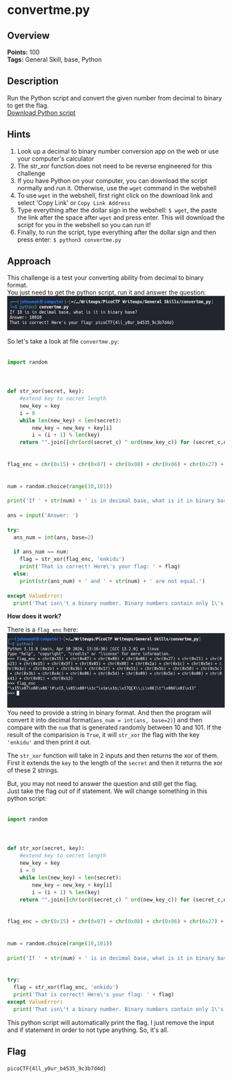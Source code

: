 # convertme.py

## Overview

**Points:** 100\
**Tags:** General Skill, base, Python

## Description

Run the Python script and convert the given number from decimal to binary to get the flag.\
[Download Python script](./convertme.py)

## Hints

1. Look up a decimal to binary number conversion app on the web or use your computer's calculator
2. The str_xor function does not need to be reverse engineered for this challenge
3. If you have Python on your computer, you can download the script normally and run it. Otherwise, use the `wget` command in the webshell
4. To use `wget` in the webshell, first right click on the download link and select 'Copy Link' or `Copy Link Address`
5. Type everything after the dollar sign in the webshell: `$ wget`, the paste the link after the space after `wget` and press enter. This will download the script for you in the webshell so you can run it!
6. Finally, to run the script, type everything after the dollar sign and then press enter: `$ python3 convertme.py`

## Approach

This challenge is a test your converting ability from decimal to binary format.\
You just need to get the python script, run it and answer the question:
![alt text](image.png)

So let's take a look at file `convertme.py`:
```python

import random



def str_xor(secret, key):
    #extend key to secret length
    new_key = key
    i = 0
    while len(new_key) < len(secret):
        new_key = new_key + key[i]
        i = (i + 1) % len(key)        
    return "".join([chr(ord(secret_c) ^ ord(new_key_c)) for (secret_c,new_key_c) in zip(secret,new_key)])


flag_enc = chr(0x15) + chr(0x07) + chr(0x08) + chr(0x06) + chr(0x27) + chr(0x21) + chr(0x23) + chr(0x15) + chr(0x5f) + chr(0x05) + chr(0x08) + chr(0x2a) + chr(0x1c) + chr(0x5e) + chr(0x1e) + chr(0x1b) + chr(0x3b) + chr(0x17) + chr(0x51) + chr(0x5b) + chr(0x58) + chr(0x5c) + chr(0x3b) + chr(0x4c) + chr(0x06) + chr(0x5d) + chr(0x09) + chr(0x5e) + chr(0x00) + chr(0x41) + chr(0x01) + chr(0x13)


num = random.choice(range(10,101))

print('If ' + str(num) + ' is in decimal base, what is it in binary base?')

ans = input('Answer: ')

try:
  ans_num = int(ans, base=2)
  
  if ans_num == num:
    flag = str_xor(flag_enc, 'enkidu')
    print('That is correct! Here\'s your flag: ' + flag)
  else:
    print(str(ans_num) + ' and ' + str(num) + ' are not equal.')
  
except ValueError:
  print('That isn\'t a binary number. Binary numbers contain only 1\'s and 0\'s')

```

**How does it work?**

There is a `flag_enc` here:
![alt text](image-1.png)
You need to provide a string in binary format. And then the program will convert it into decimal format(`ans_num = int(ans, base=2)`) and then compare with the `num` that is generated randomly between 10 and 101. If the result of the comparision is `True`, it will `str_xor` the flag with the key `'enkidu'` and then print it out. 

The `str_xor` function will take in 2 inputs and then returns the xor of them. First it extends the `key` to the length of the `secret` and then it returns the xor of these 2 strings.

But, you may not need to answer the question and still get the flag.\
Just take the flag out of if statement. We will change something in this python script:
```python

import random



def str_xor(secret, key):
    #extend key to secret length
    new_key = key
    i = 0
    while len(new_key) < len(secret):
        new_key = new_key + key[i]
        i = (i + 1) % len(key)        
    return "".join([chr(ord(secret_c) ^ ord(new_key_c)) for (secret_c,new_key_c) in zip(secret,new_key)])


flag_enc = chr(0x15) + chr(0x07) + chr(0x08) + chr(0x06) + chr(0x27) + chr(0x21) + chr(0x23) + chr(0x15) + chr(0x5f) + chr(0x05) + chr(0x08) + chr(0x2a) + chr(0x1c) + chr(0x5e) + chr(0x1e) + chr(0x1b) + chr(0x3b) + chr(0x17) + chr(0x51) + chr(0x5b) + chr(0x58) + chr(0x5c) + chr(0x3b) + chr(0x4c) + chr(0x06) + chr(0x5d) + chr(0x09) + chr(0x5e) + chr(0x00) + chr(0x41) + chr(0x01) + chr(0x13)


num = random.choice(range(10,101))

print('If ' + str(num) + ' is in decimal base, what is it in binary base?')


try:
  flag = str_xor(flag_enc, 'enkidu')
  print('That is correct! Here\'s your flag: ' + flag)
except ValueError:
  print('That isn\'t a binary number. Binary numbers contain only 1\'s and 0\'s')

```
This python script will automatically print the flag. I just remove the input and if statement in order to not type anything. So, it's all.

## Flag

`picoCTF{4ll_y0ur_b4535_9c3b7d4d}`